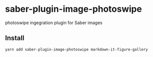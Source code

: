 # saber-plugin-image-photoswipe

photoswipe ingegration plugin for Saber images

## Install

```bash
yarn add saber-plugin-image-photoswipe markdown-it-figure-gallery
```
